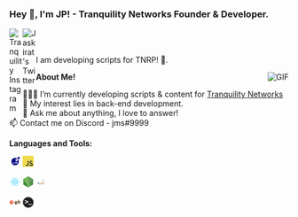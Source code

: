 <h3 title="tnrp-on-top"> Hey 👋, I'm JP! - Tranquility Networks Founder & Developer.</h3>

<a href="https://www.instagram.com/tranquilitynetworks/">
  <img align="left" alt="Tranquility Instagram" width="24px" src="https://cdn.jsdelivr.net/npm/simple-icons@v3/icons/instagram.svg" />
</a>
<a href="https://discord.gg/tnrp">
  <img align="left" alt="Jaskirat's Twitter" width="24px" src="https://cdn.jsdelivr.net/npm/simple-icons@3.13.0/icons/discord.svg" />
</a>




<br />
<br />

I am developing scripts for TNRP! 🚀.
 

  <img align="right" alt="GIF" src="https://i.pinimg.com/originals/e4/26/70/e426702edf874b181aced1e2fa5c6cde.gif" />

**About Me!**

👨🏽‍💻 I’m currently developing scripts & content for <a href="https://www.tranquility.networks">Tranquility Networks</a>
🤔 My interest lies in back-end development.<br>
💬 Ask me about anything, I love to answer!<br>
📫 Contact me on Discord - jms#9999



**Languages and Tools:**  


<code><img height="20" src="https://raw.githubusercontent.com/github/explore/80688e429a7d4ef2fca1e82350fe8e3517d3494d/topics/lua/lua.png"></code>
<code><img height="20" src="https://raw.githubusercontent.com/github/explore/80688e429a7d4ef2fca1e82350fe8e3517d3494d/topics/javascript/javascript.png"></code>

<code><img height="20" src="https://raw.githubusercontent.com/github/explore/80688e429a7d4ef2fca1e82350fe8e3517d3494d/topics/react/react.png"></code>
<code><img height="20" src="https://raw.githubusercontent.com/github/explore/80688e429a7d4ef2fca1e82350fe8e3517d3494d/topics/nodejs/nodejs.png"></code>
<code><img height="20" src="https://raw.githubusercontent.com/github/explore/80688e429a7d4ef2fca1e82350fe8e3517d3494d/topics/mysql/mysql.png"></code>

<code><img height="20" src="https://raw.githubusercontent.com/github/explore/80688e429a7d4ef2fca1e82350fe8e3517d3494d/topics/git/git.png"></code>
<code><img height="20" src="https://raw.githubusercontent.com/github/explore/80688e429a7d4ef2fca1e82350fe8e3517d3494d/topics/terminal/terminal.png"></code>

